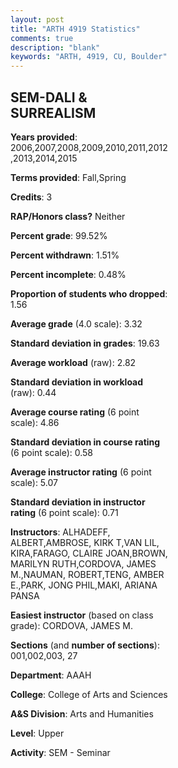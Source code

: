 ```yaml
---
layout: post
title: "ARTH 4919 Statistics"
comments: true
description: "blank"
keywords: "ARTH, 4919, CU, Boulder"
--- 
```

<head>
<script src="https://ajax.googleapis.com/ajax/libs/jquery/2.1.3/jquery.min.js"></script>
<script src="https://dl.dropboxusercontent.com/s/pc42nxpaw1ea4o9/highcharts.js?dl=0"></script>
<!-- <script src="../assets/js/highcharts.js"></script> -->
<style type="text/css">@font-face {
	font-family: "Bebas Neue";
	src: url(https://www.filehosting.org/file/details/544349/BebasNeue%20Regular.otf) format("opentype");
	}
	h1.Bebas { 
		font-family: "Bebas Neue", Verdana, Tahoma;
	}
</style>
</head>
<body>
	<div id="container" style="float: right; width: 45%; height: 88%; margin-left: 2.5%; margin-right: 2.5%;"></div>
	<script language="JavaScript">
		$(document).ready(function() {
		var chart = {type: 'column'};
		var title = {text: 'Grade Distribution'};
		var xAxis = {categories: ['A','B','C','D','F'],crosshair: true};
		var yAxis = {min: 0,title: {text: 'Percentage'}};
		var tooltip = {headerFormat: '<center><b><span style="font-size:20px">{point.key}</span></b></center>',
		               pointFormat: '<td style="padding:0"><b>{point.y:.1f}%</b></td>',
		               footerFormat: '</table>',shared: true,useHTML: true};
		var plotOptions = {column: {pointPadding: 0.0,borderWidth: 0}};  
		var credits = {enabled: false};var series= [{name: 'Percent',data: [48.64,41.36,8.41,0.23,1.36,]}];
		var json = {};
		json.chart = chart;
		json.title = title;
		json.tooltip = tooltip;
		json.xAxis = xAxis;
		json.yAxis = yAxis;  
		json.series = series;
		json.plotOptions = plotOptions;  
		json.credits = credits;
		$('#container').highcharts(json);
	});
	</script>
</body>
			   
## SEM-DALI & SURREALISM

**Years provided**: 2006,2007,2008,2009,2010,2011,2012,2013,2014,2015

**Terms provided**: Fall,Spring

**Credits**: 3

**RAP/Honors class?** Neither

**Percent grade**: 99.52%

**Percent withdrawn**: 1.51%

**Percent incomplete**: 0.48%

**Proportion of students who dropped**: 1.56

**Average grade** (4.0 scale): 3.32

**Standard deviation in grades**: 19.63

**Average workload** (raw): 2.82

**Standard deviation in workload** (raw): 0.44

**Average course rating** (6 point scale): 4.86

**Standard deviation in course rating** (6 point scale): 0.58

**Average instructor rating** (6 point scale): 5.07

**Standard deviation in instructor rating** (6 point scale): 0.71

**Instructors**: ALHADEFF, ALBERT,AMBROSE, KIRK T,VAN LIL, KIRA,FARAGO, CLAIRE JOAN,BROWN, MARILYN RUTH,CORDOVA, JAMES M.,NAUMAN, ROBERT,TENG, AMBER E.,PARK, JONG PHIL,MAKI, ARIANA PANSA

**Easiest instructor** (based on class grade): CORDOVA, JAMES M.

**Sections** (and **number of sections**): 001,002,003, 27

**Department**: AAAH

**College**: College of Arts and Sciences

**A&S Division**: Arts and Humanities

**Level**: Upper

**Activity**: SEM - Seminar